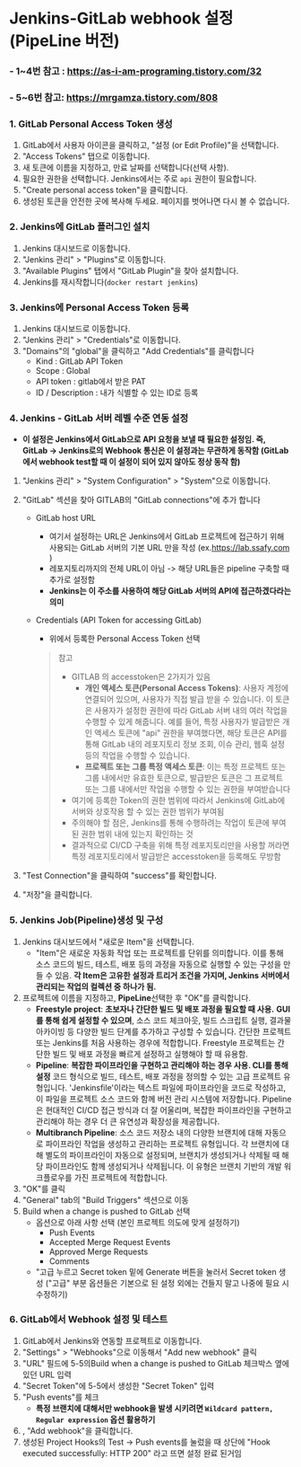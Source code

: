 # Jenkins-GitLab webhook 설정 (PipeLine 버전)

### - 1~4번 참고 : https://as-i-am-programing.tistory.com/32

### - 5~6번 참고: https://mrgamza.tistory.com/808

### 1. GitLab Personal Access Token 생성

1. GitLab에서 사용자 아이콘을 클릭하고, "설정 (or Edit Profile)"을 선택합니다.
2. "Access Tokens" 탭으로 이동합니다.
3. 새 토큰에 이름을 지정하고, 만료 날짜를 선택합니다(선택 사항).
4. 필요한 권한을 선택합니다. Jenkins에서는 주로 `api` 권한이 필요합니다.
5. "Create personal access token"을 클릭합니다.
6. 생성된 토큰을 안전한 곳에 복사해 두세요. 페이지를 벗어나면 다시 볼 수 없습니다.

### 2. Jenkins에 GitLab 플러그인 설치

1. Jenkins 대시보드로 이동합니다.
2. "Jenkins 관리" > "Plugins"로 이동합니다.
3. "Available Plugins" 탭에서 "GitLab Plugin"을 찾아 설치합니다.
4. Jenkins를 재시작합니다(`docker restart jenkins`)

### 3. Jenkins에 Personal Access Token 등록

1. Jenkins 대시보드로 이동합니다.
2. "Jenkins 관리" > "Credentials"로 이동합니다.
3. "Domains"의 "global"을 클릭하고 "Add Credentials"를 클릭합니다
   - Kind : GitLab API Token
   - Scope : Global
   - API token : gitlab에서 받은 PAT
   - ID / Description : 내가 식별할 수 있는 ID로 등록

### 4. Jenkins - GitLab 서버 레벨 수준 연동 설정

- **이 설정은 Jenkins에서 GitLab으로 API 요청을 보낼 때 필요한 설정임. 즉, GitLab -> Jenkins로의 Webhook 통신은 이 설정과는 무관하게 동작함 (GitLab에서 webhook test할 때 이 설정이 되어 있지 않아도 정상 동작 함)**

1. "Jenkins 관리" > "System Configuration" > "System"으로 이동합니다.

2. "GitLab" 섹션을 찾아 GITLAB의 "GitLab connections"에 추가 합니다

   - GitLab host URL

     - 여기서 설정하는 URL은 Jenkins에서 GitLab 프로젝트에 접근하기 위해 사용되는 GitLab 서버의 기본 URL 만을 작성
       (ex.https://lab.ssafy.com )
     - 레포지토리까지의 전체 URL이 아님 -> 해당 URL들은 pipeline 구축할 때 추가로 설정함
     -  **Jenkins는 이 주소를 사용하여 해당 GitLab 서버의 API에 접근하겠다라는 의미**

   - Credentials (API Token for accessing GitLab)

     - 위에서 등록한 Personal Access Token 선택

     > 참고
     >
     > - GITLAB 의 accesstoken은 2가지가 있음
     >   - **개인 액세스 토큰(Personal Access Tokens)**: 사용자 계정에 연결되어 있으며, 사용자가 직접 발급 받을 수 있습니다. 이 토큰은 사용자가 설정한 권한에 따라 GitLab 서버 내의 여러 작업을 수행할 수 있게 해줍니다. 예를 들어, 특정 사용자가 발급받은 개인 액세스 토큰에 "api" 권한을 부여했다면, 해당 토큰은 API를 통해 GitLab 내의 레포지토리 정보 조회, 이슈 관리, 웹훅 설정 등의 작업을 수행할 수 있습니다.
     >   - **프로젝트 또는 그룹 특정 액세스 토큰**: 이는 특정 프로젝트 또는 그룹 내에서만 유효한 토큰으로, 발급받은 토큰은 그 프로젝트 또는 그룹 내에서만 작업을 수행할 수 있는 권한을 부여받습니다
     > - 여기에 등록한 Token의 권한 범위에 따라서 Jenkins에 GitLab에 서버와 상호작용 할 수 있는 권한 범위가 부여됨
     > - 주의해야 할 점은, Jenkins를 통해 수행하려는 작업이 토큰에 부여된 권한 범위 내에 있는지 확인하는 것
     > - 결과적으로 CI/CD 구축을 위해 특정 레포지토리만을 사용할 꺼라면 특정 레포지토리에서 발급받은 accesstoken을 등록해도 무방함

3. "Test Connection"을 클릭하여 "success"를 확인합니다.

4. "저장"을 클릭합니다.

### 5. Jenkins Job(Pipeline)생성 및 구성

1. Jenkins 대시보드에서 "새로운 Item"을 선택합니다.
   -  "Item"은 새로운 자동화 작업 또는 프로젝트를 단위를 의미합니다. 이를 통해 소스 코드의 빌드, 테스트, 배포 등의 과정을 자동으로 실행할 수 있는 구성을 만들 수 있음. **각 Item은 고유한 설정과 트리거 조건을 가지며, Jenkins 서버에서 관리되는 작업의 컬렉션 중 하나가 됨.**
2. 프로젝트에 이름을 지정하고, **PipeLine**선택한 후 "OK"를 클릭합니다.
   - **Freestyle project**: **초보자나 간단한 빌드 및 배포 과정을 필요할 때 사용.** **GUI를 통해 쉽게 설정할 수 있으며**, 소스 코드 체크아웃, 빌드 스크립트 실행, 결과물 아카이빙 등 다양한 빌드 단계를 추가하고 구성할 수 있습니다. 간단한 프로젝트 또는 Jenkins를 처음 사용하는 경우에 적합합니다. Freestyle 프로젝트는 간단한 빌드 및 배포 과정을 빠르게 설정하고 실행해야 할 때 유용함.
   - **Pipeline**: **복잡한 파이프라인을 구현하고 관리해야 하는 경우 사용. CLI를 통해 설정** 코드 형식으로 빌드, 테스트, 배포 과정을 정의할 수 있는 고급 프로젝트 유형입니다. 'Jenkinsfile'이라는 텍스트 파일에 파이프라인을 코드로 작성하고, 이 파일을 프로젝트 소스 코드와 함께 버전 관리 시스템에 저장합니다. Pipeline은 현대적인 CI/CD 접근 방식과 더 잘 어울리며, 복잡한 파이프라인을 구현하고 관리해야 하는 경우 더 큰 유연성과 확장성을 제공합니다.
   - **Multibranch Pipeline**: 소스 코드 저장소 내의 다양한 브랜치에 대해 자동으로 파이프라인 작업을 생성하고 관리하는 프로젝트 유형입니다. 각 브랜치에 대해 별도의 파이프라인이 자동으로 설정되며, 브랜치가 생성되거나 삭제될 때 해당 파이프라인도 함께 생성되거나 삭제됩니다. 이 유형은 브랜치 기반의 개발 워크플로우를 가진 프로젝트에 적합합니다.
3. "OK"를 클릭
4. "General" tab의 "Build Triggers" 섹션으로 이동
5. Build when a change is pushed to GitLab 선택
   - 옵션으로 아래 사항 선택 (본인 프로젝트 의도에 맞게 설정하기)
     - Push Events
     - Accepted Merge Request Events
     - Approved Merge Requests
     - Comments 
   - "고급 누르고 Secret token 밑에 Generate 버튼을 눌러서 Secret token 생성 
     ("고급" 부분 옵션들은 기본으로 된 설정 외에는 건들지 말고 나중에 필요 시 수정하기)

### 6. GitLab에서 Webhook 설정 및 테스트

1. GitLab에서 Jenkins와 연동할 프로젝트로 이동합니다.
2. "Settings" > "Webhooks"으로 이동해서 "Add new webhook" 클릭
3. "URL" 필드에 5-5의Build when a change is pushed to GitLab 체크박스 옆에 있던 URL 입력
4. "Secret Token"에 5-5에서 생성한 "Secret Token" 입력
5. "Push events"를 체크
   - **특정 브랜치에 대해서만 webhook을 발생 시키려면 `Wildcard pattern, Regular expression` 옵션 활용하기**
6. , "Add webhook"을 클릭합니다.
7. 생성된 Project Hooks의 Test -> Push events를 눌렀을 때 상단에 "Hook executed successfully: HTTP 200" 라고 뜨면 설정 완료 된거임

